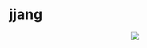 # jjang
<div align="center">
  <img src="https://github.com/JANGHYUNK/jjang/101691440/92118a53-c5b6-40bc-b130-bf8c398d7b51" />
</div>
